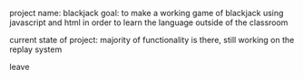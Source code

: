 project name: blackjack
goal: to make a working game of blackjack using javascript and html in order to learn the language outside of the classroom

current state of project: majority of functionality is there, still working on the replay system











leave
